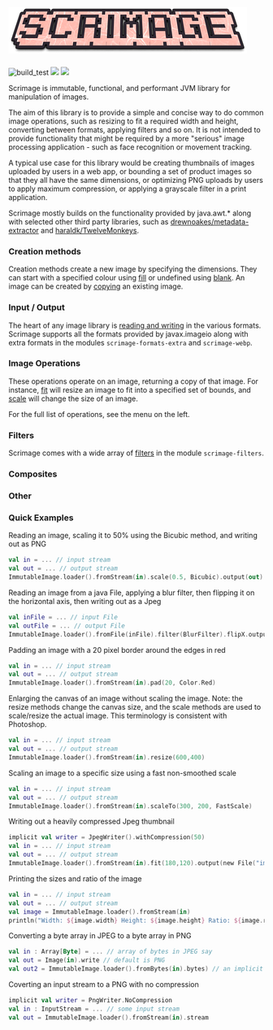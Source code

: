 ![logo](logo.png)
=======

![build_test](https://github.com/sksamuel/scrimage/workflows/build_test/badge.svg)
[<img src="https://img.shields.io/maven-central/v/com.sksamuel.scrimage/scrimage-core.svg?label=latest%20release"/>](http://search.maven.org/#search%7Cga%7C1%7Ca%3A%22scrimage-core)
[<img src="https://img.shields.io/nexus/s/https/oss.sonatype.org/com.sksamuel.scrimage/scrimage-core.svg?label=latest%20snapshot"/>](https://oss.sonatype.org/content/repositories/snapshots/com/sksamuel/scrimage/)

Scrimage is immutable, functional, and performant JVM library for manipulation of images.

The aim of this library is to provide a simple and concise way to do common image operations, such as resizing to fit
 a required width and height, converting between formats, applying filters and so on.
 It is not intended to provide functionality that might be required by a more "serious" image processing application - such as face recognition or movement tracking.

A typical use case for this library would be creating thumbnails of images uploaded by users in a web app, or bounding a
set of product images so that they all have the same dimensions, or optimizing PNG uploads by users to apply maximum compression,
or applying a grayscale filter in a print application.

Scrimage mostly builds on the functionality provided by java.awt.* along with selected other third party libraries,
such as [drewnoakes/metadata-extractor](https://github.com/drewnoakes/metadata-extractor) and
[haraldk/TwelveMonkeys](https://github.com/haraldk/TwelveMonkeys).



### Creation methods

Creation methods create a new image by specifying the dimensions. They can start with a specified colour using [fill](fill.md) or undefined using [blank](blank.md).
An image can be created by [copying](copy.md) an existing image.

### Input / Output

The heart of any image library is [reading and writing](io.md) in the various formats. Scrimage supports all the formats provided by javax.imageio along with extra formats in the modules `scrimage-formats-extra` and `scrimage-webp`.

### Image Operations

These operations operate on an image, returning a copy of that image.
For instance, [fit](fit.md) will resize an image to fit into a specified set of bounds, and [scale](scale.md) will change the size of an image.

For the full list of operations, see the menu on the left.


### Filters

Scrimage comes with a wide array of [filters](filters.md) in the module `scrimage-filters`.


### Composites



### Other




### Quick Examples

Reading an image, scaling it to 50% using the Bicubic method, and writing out as PNG
```kotlin
val in = ... // input stream
val out = ... // output stream
ImmutableImage.loader().fromStream(in).scale(0.5, Bicubic).output(out) // an implicit PNG writer is in scope by default
```

Reading an image from a java File, applying a blur filter, then flipping it on the horizontal axis, then writing out as a Jpeg
```kotlin
val inFile = ... // input File
val outFile = ... // output File
ImmutableImage.loader().fromFile(inFile).filter(BlurFilter).flipX.output(outFile)(JpegWriter()) // specified Jpeg
```

Padding an image with a 20 pixel border around the edges in red
```kotlin
val in = ... // input stream
val out = ... // output stream
ImmutableImage.loader().fromStream(in).pad(20, Color.Red)
```

Enlarging the canvas of an image without scaling the image. Note: the resize methods change the canvas size,
and the scale methods are used to scale/resize the actual image. This terminology is consistent with Photoshop.
```kotlin
val in = ... // input stream
val out = ... // output stream
ImmutableImage.loader().fromStream(in).resize(600,400)
```

Scaling an image to a specific size using a fast non-smoothed scale
```kotlin
val in = ... // input stream
val out = ... // output stream
ImmutableImage.loader().fromStream(in).scaleTo(300, 200, FastScale)
```

Writing out a heavily compressed Jpeg thumbnail
```kotlin
implicit val writer = JpegWriter().withCompression(50)
val in = ... // input stream
val out = ... // output stream
ImmutableImage.loader().fromStream(in).fit(180,120).output(new File("image.jpeg"))
```

Printing the sizes and ratio of the image
```kotlin
val in = ... // input stream
val out = ... // output stream
val image = ImmutableImage.loader().fromStream(in)
println("Width: ${image.width} Height: ${image.height} Ratio: ${image.ratio}")
```

Converting a byte array in JPEG to a byte array in PNG
```kotlin
val in : Array[Byte] = ... // array of bytes in JPEG say
val out = Image(in).write // default is PNG
val out2 = ImmutableImage.loader().fromBytes(in).bytes) // an implicit PNG writer is in scope by default with max compression
```

Coverting an input stream to a PNG with no compression
```kotlin
implicit val writer = PngWriter.NoCompression
val in : InputStream = ... // some input stream
val out = ImmutableImage.loader().fromStream(in).stream
```
